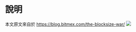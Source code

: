 
# 說明
本文原文來自於 https://blog.bitmex.com/the-blocksize-war/
![](https://hackmd.io/_uploads/Hk1h1ErDY.png)
